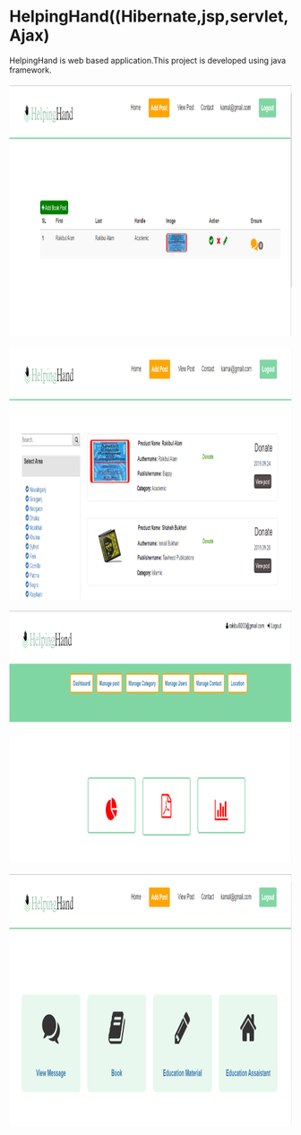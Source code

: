 # HelpingHand((Hibernate,jsp,servlet,Ajax)
HelpingHand is web based application.This project is developed using java framework.
</br>
</br>
<img src="HelpingHand/img/2.PNG" width=900 height=450>
</br>
</br>
<img src="HelpingHand/img/3.PNG" width=900 height=450>
</br>
</br>
<img src="HelpingHand/img/4.PNG" width=900 height=450>
</br>
</br>
<img src="HelpingHand/img/5.PNG" width=900 height=450>


